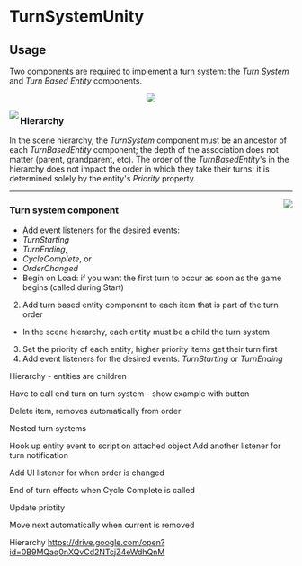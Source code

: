 # TurnSystemUnity

## Usage

Two components are required to implement a turn system: the _Turn System_ and _Turn Based Entity_ components.

<p align="center">
  
  <img src="https://drive.google.com/uc?export=view&id=0B9MQaq0nXQvCNjQxa2t2VC1sdFk">
</p>




<img align="left" src="https://drive.google.com/uc?export=view&id=0B9MQaq0nXQvCd2NTcjZ4eWdhQnM">

### Hierarchy
In the scene hierarchy, the _TurnSystem_ component must be an ancestor of each _TurnBasedEntity_ component; the depth of the association does not matter (parent, grandparent, etc). The order of the _TurnBasedEntity_'s in the hierarchy does not impact the order in which they take their turns; it is determined solely by the entity's _Priority_ property.

---

<img align="right" src="https://drive.google.com/uc?export=view&id=0B9MQaq0nXQvCd1ZzZ05LRHZQTG8">

### Turn system component



- Add event listeners for the desired events: 
- _TurnStarting_
- _TurnEnding_, 
- _CycleComplete_, or 
- _OrderChanged_
- Begin on Load: if you want the first turn to occur as soon as the game begins (called during Start)

2. Add turn based entity component to each item that is part of the turn order
- In the scene hierarchy, each entity must be a child the turn system
3. Set the priority of each entity; higher priority items get their turn first
4. Add event listeners for the desired events: _TurnStarting_ or _TurnEnding_


Hierarchy - entities are children

Have to call end turn on turn system - show example with button

Delete item, removes automatically from order

Nested turn systems

Hook up entity event to script on attached object
Add another listener for turn notification

Add UI listener for when order is changed

End of turn effects when Cycle Complete is called

Update priotity

Move next automatically when current is removed



Hierarchy
https://drive.google.com/open?id=0B9MQaq0nXQvCd2NTcjZ4eWdhQnM
